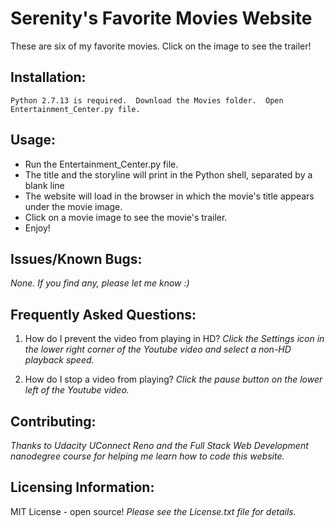  #  Serenity's Favorite Movies Website
 

   These are six of my favorite movies.  Click on the image to see the trailer!  

 ##  Installation:
    Python 2.7.13 is required.  Download the Movies folder.  Open Entertainment_Center.py file. 

 ##  Usage:
* Run the Entertainment_Center.py file.  
* The title and the storyline will print in the Python shell, separated by a blank line
* The website will load in the browser in which the movie's title appears under the movie image.
* Click on a movie image to see the movie's trailer.  
* Enjoy!

 ##  Issues/Known Bugs:
_None._
_If you find any, please let me know :)_

 ##  Frequently Asked Questions:

1.   How do I prevent the video from playing in HD?
*Click the Settings icon in the lower right corner of the Youtube video and select a non-HD playback speed.*

 2.  How do I stop a video from playing?
 *Click the pause button on the lower left of the Youtube video.*

 ##  Contributing:
 *Thanks to Udacity UConnect Reno and the Full Stack Web Development nanodegree course for helping me learn how to code this website.*

 ##  Licensing Information:
   MIT License - open source! *Please see the License.txt file for details.*